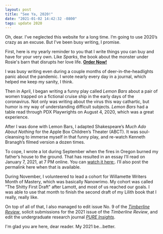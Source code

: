 ```yaml
---
layout: post
title: "See Ya, 2020!"
date: "2021-01-02 14:42:32 -0800"
tags: update 2020
---
```

Oh, dear. I’ve neglected this website for a long time. I’m going to use 2020’s crazy as an excuse. But I’ve been busy writing, I promise.

First, here is my yearly reminder to you that I write things you can buy and have for your very own. Like *Sparks*, the book about the monster under Rosie's barn that disrupts her love life.  **[Order Now!](https://amzn.to/2JlV9pM)**

I was busy writing even during a couple months of deer-in-the-headlights panic about the pandemic. I wrote nearly every day in a journal, which helped me keep my sanity, I think.

Then in April, I began writing a funny play called *Lemon Bars* about a pair of women trapped on a fictional cruise ship in the early days of the coronavirus. Not only was writing about the virus this way cathartic, but humor is my way of understanding difficult subjects. *Lemon Bars* had a table read through PDX Playwrights on August 4, 2020, which was a great experience.

After I was done with Lemon Bars, I adapted Shakespeare’s *Much Ado About Nothing* for the Apple Box Children’s Theater (ABCT). It was soul-cleansing to immerse myself in that funny play, and re-watch Kenneth Branagh’s filmed version a dozen times.

To cope, I wrote a lot during September when the fires in Oregon burned my father’s house to the ground. That has resulted in an essay I’ll read on January 7, 2021, at 7 PM online. You can [watch it here:](https://www.facebook.com/events/478277189820289/). I’ll also post the permalink here when that is available.

During November, I volunteered to lead a cohort for Willamette Writers Month of Mastery, which was basically Nanowrimo. My cohort was called “The Shitty First Draft" after Lamott, and most of us reached our goals. I was able to use that month to finish the second draft of my Lilith book that I really, really like.

On top of all of that, I also managed to edit issue No. 9 of the *[Timberline Review](http://timberlinereview.com/)*, solicit submissions for the 2021 issue of the *Timberline Review*, and edit the undergraduate research journal *[PURE Insights](https://digitalcommons.wou.edu/pure/)*.

I'm glad you are here, dear reader. My 2021 be...better.
